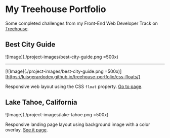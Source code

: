 # My Treehouse Portfolio

Some completed challenges from my Front-End Web Developer Track on [Treehouse](https://teamtreehouse.com/).

## Best City Guide

![Image](./project-images/best-city-guide.png =500x)

--------------

[![Image](./project-images/best-city-guide.png =500x)][https://luisgerardodev.github.io/treehouse-portfolio/css-floats/]

Responsive web layout using the CSS `float` property. [Go to page](https://luisgerardodev.github.io/treehouse-portfolio/css-floats/).

## Lake Tahoe, California

![Image](./project-images/lake-tahoe.png =500x)

Responsive landing page layout using background image with a color overlay. [See it page](https://luisgerardodev.github.io/treehouse-portfolio/css-shadows/).